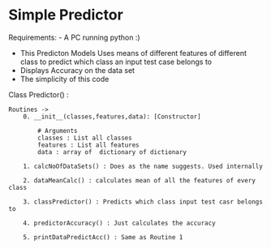 # Simple Predictor

Requirements:
	- A PC running python :)

- This Predicton Models Uses means of different features of different class to predict which class an input test case belongs to
- Displays Accuracy on the data set
- The simplicity of this code

Class Predictor() :
	

	Routines ->
		0. __init__(classes,features,data): [Constructor] 

			# Arguments	
			classes : List all classes
			features : List all features
			data : array of  dictionary of dictionary 

		1. calcNoOfDataSets() : Does as the name suggests. Used internally

		2. dataMeanCalc() : calculates mean of all the features of every class

		3. classPredictor() : Predicts which class input test casr belongs to

		4. predictorAccuracy() : Just calculates the accuracy 

		5. printDataPredictAcc() : Same as Routine 1
		
		




